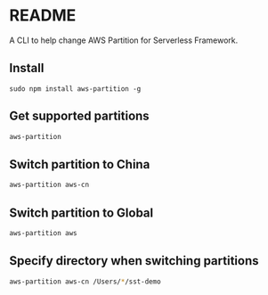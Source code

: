 # README

A CLI to help change AWS Partition for Serverless Framework.

## Install

```shell
sudo npm install aws-partition -g
```

## Get supported partitions
```bash
aws-partition
```

## Switch partition to China
```bash
aws-partition aws-cn
```

## Switch partition to Global
```bash
aws-partition aws
```

## Specify directory when switching partitions
```bash
aws-partition aws-cn /Users/*/sst-demo
```
